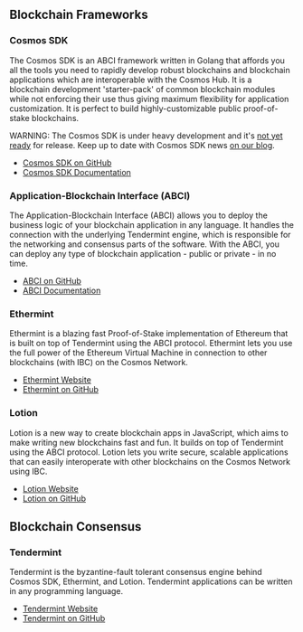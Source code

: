## Blockchain Frameworks

### Cosmos SDK

The Cosmos SDK is an ABCI framework written in Golang that affords you all the tools you need to rapidly develop robust blockchains and blockchain applications which are interoperable with the Cosmos Hub. It is a blockchain development 'starter-pack' of common blockchain modules while not enforcing their use thus giving maximum flexibility for application customization. It is perfect to build highly-customizable public proof-of-stake blockchains.

WARNING: The Cosmos SDK is under heavy development and it's [not yet ready](/roadmap) for release. Keep up to date with Cosmos SDK news [on our blog](https://blog.cosmos.network).

-   <a href="https://github.com/cosmos/cosmos-sdk" target="_blank">Cosmos SDK on GitHub</a>
-   <a href="https://cosmos-sdk.readthedocs.io/en/develop/" target="_blank">Cosmos SDK Documentation</a>

### Application-Blockchain Interface (ABCI)

The Application-Blockchain Interface (ABCI) allows you to deploy the business logic of your blockchain application in any language. It handles the connection with the underlying Tendermint engine, which is responsible for the networking and consensus parts of the software. With the ABCI, you can deploy any type of blockchain application - public or private - in no time.

-   <a href="https://github.com/tendermint/abci" target="_blank">ABCI on GitHub</a>
-   <a href="http://tendermint.readthedocs.io/projects/tools/en/master/introduction.html#abci-overview" target="_blank">ABCI Documentation</a>

### Ethermint

Ethermint is a blazing fast Proof-of-Stake implementation of Ethereum that is built on top of Tendermint using the ABCI protocol. Ethermint lets you use the full power of the Ethereum Virtual Machine in connection to other blockchains (with IBC) on the Cosmos Network.

-   <a href="https://ethermint.zone" target="_blank">Ethermint Website</a>
-   <a href="https://github.com/tendermint/ethermint" target="_blank">Ethermint on GitHub</a>

### Lotion

Lotion is a new way to create blockchain apps in JavaScript, which aims to make writing new blockchains fast and fun. It builds on top of Tendermint using the ABCI protocol. Lotion lets you write secure, scalable applications that can easily interoperate with other blockchains on the Cosmos Network using IBC.

-   <a href="https://lotionjs.com" target="_blank">Lotion Website</a>
-   <a href="https://github.com/keppel/lotion" target="_blank">Lotion on GitHub</a>

## Blockchain Consensus

### Tendermint

Tendermint is the byzantine-fault tolerant consensus engine behind Cosmos SDK, Ethermint, and Lotion. Tendermint applications can be written in any programming language.

-   <a href="https://tendermint.com" target="_blank">Tendermint Website</a>
-   <a href="https://github.com/tendermint/tendermint" target="_blank">Tendermint on GitHub</a>
